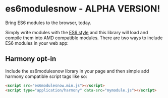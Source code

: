# es6modulesnow - ALPHA VERSION!

Bring ES6 modules to the browser, today.

Simply write modules with the [ES6 style](http://wiki.ecmascript.org/doku.php?id=harmony:modules_examples) and this library will load and compile them into AMD compatible modules. There are two ways to include ES6 modules in your web app:

## Harmony opt-in

Include the es6modulesnow library in your page and then simple add harmony compatible script tags like so:

```html  
<script src="es6modulesnow.min.js"></script>
<script type="application/harmony" data-src="mymodule.js"></script>
```
